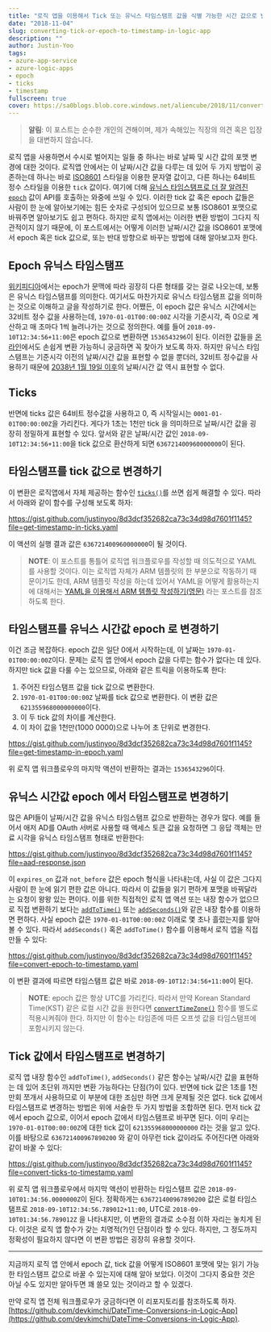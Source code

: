 ```yaml
---
title: "로직 앱을 이용해서 Tick 또는 유닉스 타임스탬프 값을 식별 가능한 시간 값으로 변경하기"
date: "2018-11-04"
slug: converting-tick-or-epoch-to-timestamp-in-logic-app
description: ""
author: Justin-Yoo
tags:
- azure-app-service
- azure-logic-apps
- epoch
- ticks
- timestamp
fullscreen: true
cover: https://sa0blogs.blob.core.windows.net/aliencube/2018/11/converting-tick-or-epoch-to-timestamp-in-logic-app-00.png
---
```


> **알림**: 이 포스트는 순수한 개인의 견해이며, 제가 속해있는 직장의 의견 혹은 입장을 대변하지 않습니다.

로직 앱을 사용하면서 수시로 벌어지는 일들 중 하나는 바로 날짜 및 시간 값의 포맷 변경에 대한 것이다. 로직앱 안에서는 이 날짜/시간 값을 다루는 데 있어 두 가지 방법이 공존하는데 하나는 바로 [ISO8601](https://www.iso.org/iso-8601-date-and-time-format.html) 스타일을 이용한 문자열 값이고, 다른 하나는 64비트 정수 스타일을 이용한 `tick` 값이다. 여기에 더해 [유닉스 타임스탬프로 더 잘 알려진 `epoch`](https://en.wikipedia.org/wiki/Epoch_(reference_date)) 값이 API를 호출하는 와중에 쓰일 수 있다. 이러한 tick 값 혹은 epoch 값들은 사람이 한 눈에 알아보기에는 힘든 숫자로 구성되어 있으므로 보통 ISO8601 포맷으로 바꿔주면 알아보기도 쉽고 편하다. 하지만 로직 앱에서는 이러한 변환 방법이 그다지 직관적이지 않기 때문에, 이 포스트에서는 어떻게 이러한 날짜/시간 값을 ISO8601 포맷에서 epoch 혹은 tick 값으로, 또는 반대 방향으로 바꾸는 방법에 대해 알아보고자 한다.

## Epoch 유닉스 타임스탬프

[위키피디아](https://en.wikipedia.org/wiki/Epoch_(reference_date)#Notable_epoch_dates_in_computing)에서는 epoch가 문맥에 따라 굉장히 다른 형태를 갖는 걸로 나오는데, 보통은 유닉스 타임스탬프를 의미한다. 여기서도 마찬가지로 유닉스 타임스탬프 값을 의미하는 것으로 이해하고 글을 작성하기로 한다. 어쨌든, 이 epoch 값은 유닉스 시간에서는 32비트 정수 값을 사용하는데, `1970-01-01T00:00:00Z` 시각을 기준시각, 즉 0으로 계산하고 매 초마다 1씩 늘려나가는 것으로 정의한다. 예를 들어 `2018-09-10T12:34:56+11:00`은 epoch 값으로 변환하면 `1536543296`이 된다. 이러한 값들을 [온라인](https://www.epochconverter.com/)에서도 손쉽게 변환 가능하니 궁금하면 꼭 찾아가 보도록 하자. 하지만 유닉스 타임스탬프는 기준시각 이전의 날짜/시간 값을 표현할 수 없을 뿐더러, 32비트 정수값을 사용하기 때문에 [2038년 1월 19일 이후](https://www.epochconverter.com/)의 날짜/시간 값 역시 표현할 수 없다.

## Ticks

반면에 ticks 값은 64비트 정수값을 사용하고 0, 즉 시작일시는 `0001-01-01T00:00:00Z`을 가리킨다. 게다가 1초는 1천만 tick 을 의미하므로 날짜/시간 값을 굉장히 정밀하게 표현할 수 있다. 앞서와 같은 날짜/시간 값인 `2018-09-10T12:34:56+11:00`을 tick 값으로 환산하게 되면 `636721400960000000`이 된다.

## 타임스탬프를 tick 값으로 변경하기

이 변환은 로직앱에서 자체 제공하는 함수인 [`ticks()`](https://docs.microsoft.com/en-us/azure/logic-apps/workflow-definition-language-functions-reference#ticks)를 쓰면 쉽게 해결할 수 있다. 따라서 아래와 같이 함수를 구성해 보도록 하자:

https://gist.github.com/justinyoo/8d3dcf352682ca73c34d98d7601f1145?file=get-timestamp-in-ticks.yaml

이 액션의 실행 결과 값은 `636721400960000000`이 될 것이다.

> **NOTE**: 이 포스트를 통틀어 로직앱 워크플로우를 작성할 때 의도적으로 YAML를 사용할 것이다. 이는 로직앱 자체가 ARM 템플릿의 한 부분으로 작동하기 때문이기도 한데, ARM 템플릿 작성을 하는데 있어서 YAML을 어떻게 활용하는지에 대해서는 [YAML을 이용해서 ARM 템플릿 작성하기(영문)](https://devkimchi.com/2018/08/07/writing-arm-templates-in-yaml/) 라는 포스트를 참조하도록 한다.

## 타임스탬프를 유닉스 시간값 epoch 로 변경하기

이건 조금 복잡하다. epoch 값은 일단 0에서 시작하는데, 이 날짜는 `1970-01-01T00:00:00Z`이다. 문제는 로직 앱 안에서 epoch 값을 다루는 함수가 없다는 데 있다. 하지만 tick 값을 다룰 수는 있으므로, 아래와 같은 트릭을 이용하도록 한다:

1. 주어진 타임스탬프 값을 tick 값으로 변환한다.
2. `1970-01-01T00:00:00Z` 날짜를 tick 값으로 변환한다. 이 변환 값은 `621355968000000000`이다.
3. 이 두 tick 값의 차이를 계산한다.
4. 이 차이 값을 1천만(1000 0000)으로 나누어 초 단위로 변경한다.

https://gist.github.com/justinyoo/8d3dcf352682ca73c34d98d7601f1145?file=get-timestamp-in-epoch.yaml

위 로직 앱 워크플로우의 마지막 액션이 반환하는 결과는 `1536543296`이다.

## 유닉스 시간값 epoch 에서 타임스탬프로 변경하기

많은 API들이 날짜/시간 값을 유닉스 타임스탬프 값으로 반환하는 경우가 많다. 예를 들어서 애저 AD를 OAuth 서버로 사용할 때 액세스 토큰 값을 요청하면 그 응답 객체는 만료 시각을 유닉스 타임스탬프 형태로 반환한다:

https://gist.github.com/justinyoo/8d3dcf352682ca73c34d98d7601f1145?file=aad-response.json

이 `expires_on` 값과 `not_before` 값은 epoch 형식을 나타내는데, 사실 이 값은 그다지 사람이 한 눈에 읽기 편한 값은 아니다. 따라서 이 값들을 읽기 편하게 포맷을 바꿔달라는 요청이 왕왕 있는 편이다. 이를 위한 직접적인 로직 앱 액션 또는 내장 함수가 없으므로 직접 변환하기 보다는 [`addToTime()`](https://docs.microsoft.com/en-us/azure/logic-apps/workflow-definition-language-functions-reference#addToTime) 또는 [`addSeconds()`](https://docs.microsoft.com/en-us/azure/logic-apps/workflow-definition-language-functions-reference#addSeconds)와 같은 내장 함수를 이용하면 편하다. 사실 epoch 값은 `1970-01-01T00:00:00Z` 이래로 몇 초나 흘렀는지를 알아볼 수 있다. 따라서 `addSeconds()` 혹은 `addToTime()` 함수를 이용해서 로직 앱을 직접 만들 수 있다:

https://gist.github.com/justinyoo/8d3dcf352682ca73c34d98d7601f1145?file=convert-epoch-to-timestamp.yaml

이 변환 결과에 따르면 타임스탬프 값은 바로 `2018-09-10T12:34:56+11:00`이 된다.

> **NOTE**: epoch 값은 항상 UTC를 가리킨다. 따라서 만약 Korean Standard Time(KST) 같은 로컬 시간 값을 원한다면 [`convertTimeZone()`](https://docs.microsoft.com/en-us/azure/logic-apps/workflow-definition-language-functions-reference#convertTimeZone) 함수를 별도로 적용시켜줘야 한다. 하지만 이 함수는 타임존에 따른 오프셋 값을 타임스탬프에 포함시키지 않는다.

## Tick 값에서 타임스탬프로 변경하기

로직 앱 내장 함수인 `addToTime()`, `addSeconds()` 같은 함수는 날짜/시간 값을 표현하는 데 있어 초단위 까지만 변환 가능하다는 단점(?)이 있다. 반면에 tick 값은 1초를 1천만회 쪼개서 사용하므로 이 부분에 대한 조심만 하면 크게 문제될 것은 없다. tick 값에서 타임스탬프로 변경하는 방법은 위에 서술한 두 가지 방법을 조합하면 된다. 먼저 tick 값에서 epoch 값으로, 이어서 epoch 값에서 타임스탬프로 바꾸면 된다. 이미 우리는 `1970-01-01T00:00:00Z`에 대한 tick 값이 `621355968000000000` 라는 것을 알고 있다. 이를 바탕으로 `636721400967890200` 와 같이 아무런 tick 값이라도 주어진다면 아래와 같이 바꿀 수 있다:

https://gist.github.com/justinyoo/8d3dcf352682ca73c34d98d7601f1145?file=convert-ticks-to-timestamp.yaml

위 로직 앱 워크플로우에서 마지막 액션이 반환하는 타임스탬프 값은 `2018-09-10T01:34:56.0000000Z`이 된다. 정확하게는 `636721400967890200` 값은 로컬 타임스탬프로 `2018-09-10T12:34:56.789012+11:00`, UTC로 `2018-09-10T01:34:56.789012Z` 을 나타내지만, 이 변환의 결과로 소수점 이하 자리는 놓치게 된다. 이것은 로직 앱 함수가 갖는 치명적(?)인 단점이라 할 수 있다. 하지만, 그 정도까지 정확성이 필요하지 않다면 이 변환 방법은 굉장히 유용할 것이다.

* * *

지금까지 로직 앱 안에서 epoch 값, tick 값을 어떻게 ISO8601 포맷에 맞는 읽기 가능한 타임스탬프 값으로 바꿀 수 있는지에 대해 알아 보았다. 이것이 그다지 중요한 것은 아닐 수도 있지만 알아두면 꽤 쓸모 있는 것이라고 할 수 있겠다.

만약 로직 앱 전체 워크플로우가 궁금하다면 이 리포지토리를 참조하도록 하자. [https://github.com/devkimchi/DateTime-Conversions-in-Logic-App](https://github.com/devkimchi/DateTime-Conversions-in-Logic-App).
